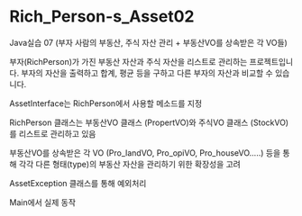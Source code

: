 # Rich_Person-s_Asset02
Java실습 07 (부자 사람의 부동산, 주식 자산 관리 + 부동산VO를 상속받은 각 VO들)

부자(RichPerson)가 가진 부동산 자산과 주식 자산을 리스트로 관리하는 프로젝트입니다.
부자의 자산을 출력하고 합계, 평균 등을 구하고 다른 부자의 자산과 비교할 수 있습니다.

AssetInterface는 RichPerson에서 사용할 메소드를 지정

RichPerson 클래스는 부동산VO 클래스 (PropertVO)와 
주식VO 클래스 (StockVO)를 리스트로 관리하고 있음

부동산VO를 상속받은 각 VO (Pro_landVO, Pro_opiVO, Pro_houseVO.....) 등을
통해 각각 다른 형태(type)의 부동산 자산을 관리하기 위한 확장성을 고려

AssetException 클래스를 통해 예외처리

Main에서 실제 동작
 
